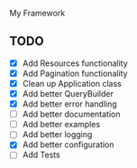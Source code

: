 My Framework

## TODO

- [x] Add Resources functionality
- [x] Add Pagination functionality
- [x] Clean up Application class
- [x] Add better QueryBuilder
- [x] Add better error handling
- [ ] Add better documentation
- [ ] Add better examples
- [ ] Add better logging
- [x] Add better configuration
- [ ] Add Tests
